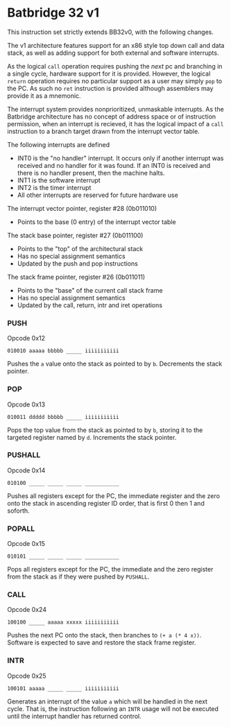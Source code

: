 # Batbridge 32 v1

This instruction set strictly extends BB32v0, with the following changes.

The v1 architecture features support for an x86 style top down call and data
stack, as well as adding support for both external and software interrupts.

As the logical `call` operation requires pushing the _next_ pc and
branching in a single cycle, hardware support for it is
provided. However, the logical `return` operation requires no
particular support as a user may simply `pop` to the PC. As such no
`ret` instruction is provided although assemblers may provide it as a
mnemonic.

The interrupt system provides nonprioritized, unmaskable interrupts.
As the Batbridge architecture has no concept of address space or of
instruction permission, when an interrupt is recieved, it has the
logical impact of a `call` instruction to a branch target drawn from
the interrupt vector table.

The following interrupts are defined
 - INT0 is the "no handler" interrupt. It occurs only if another
   interrupt was received and no handler for it was found. If an INT0
   is received and there is no handler present, then the machine
   halts.
 - INT1 is the software interrupt
 - INT2 is the timer interrupt
 - All other interrupts are reserved for future hardware use

The interrupt vector pointer, register #28 (0b011010)
 - Points to the base (0 entry) of the interrupt vector table

The stack base pointer, register #27 (0b011100)
 - Points to the "top" of the architectural stack
 - Has no special assignment semantics
 - Updated by the push and pop instructions

The stack frame pointer, register #26 (0b011011)
 - Points to the "base" of the current call stack frame
 - Has no special assignment semantics
 - Updated by the call, return, intr and iret operations

### PUSH
Opcode 0x12

```
010010 aaaaa bbbbb _____ iiiiiiiiiii
```

Pushes the `a` value onto the stack as pointed to by `b`. Decrements
the stack pointer.

### POP
Opcode 0x13

```
010011 ddddd bbbbb _____ iiiiiiiiiii
```

Pops the top value from the stack as pointed to by `b`, storing it to
the targeted register named by `d`. Increments the stack pointer.

### PUSHALL
Opcode 0x14

```
010100 _____ _____ _____ ___________
```

Pushes all registers except for the PC, the immediate register and the
zero onto the stack in ascending register ID order, that is first 0
then 1 and soforth.

### POPALL
Opcode 0x15

```
010101 _____ _____ _____ ___________
```

Pops all registers except for the PC, the immediate and the zero
register from the stack as if they were pushed by `PUSHALL`.

### CALL
Opcode 0x24

```
100100 _____ aaaaa xxxxx iiiiiiiiiii
```

Pushes the next PC onto the stack, then branches to `(+ a (* 4 x))`. Software is
expected to save and restore the stack frame register.

### INTR
Opcode 0x25

```
100101 aaaaa _____ _____ iiiiiiiiiii
```

Generates an interrupt of the value `a` which will be handled in the
next cycle. That is, the instruction following an `INTR` usage will
not be executed until the interrupt handler has returned control.
